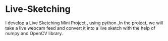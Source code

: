 # Live-Sketching
I develop a Live Sketching Mini Project , using python ,In the project, we will take a live webcam feed and convert it into a live sketch with the help of numpy and OpenCV library.
